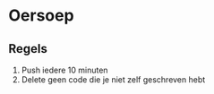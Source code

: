 Oersoep
=======


Regels
------

1. Push iedere 10 minuten
2. Delete geen code die je niet zelf geschreven hebt

